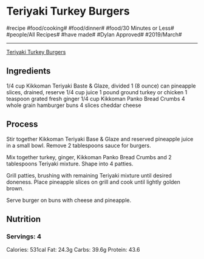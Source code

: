 # Teriyaki Turkey Burgers
#recipe #food/cooking# #food/dinner# #food/30 Minutes or Less# #people/All Recipes# #have made# #Dylan Approved# #2019/March#
- - - -
[Teriyaki Turkey Burgers](https://www.allrecipes.com/recipe/216961/teriyaki-pineapple-turkey-burgers/)

## Ingredients
1/4 cup Kikkoman Teriyaki Baste & Glaze, divided
1 (8 ounce) can pineapple slices, drained, reserve 1/4 cup juice
1 pound ground turkey or chicken
1 teaspoon grated fresh ginger 
1/4 cup Kikkoman Panko Bread Crumbs
4 whole grain hamburger buns
4 slices cheddar cheese

## Process
Stir together Kikkoman Teriyaki Base & Glaze and reserved pineapple juice in a small bowl. Remove 2 tablespoons sauce for burgers.

Mix together turkey, ginger, Kikkoman Panko Bread Crumbs and 2 tablespoons Teriyaki mixture. Shape into 4 patties.

Grill patties, brushing with remaining Teriyaki mixture until desired doneness. Place pineapple slices on grill and cook until lightly golden brown.

Serve burger on buns with cheese and pineapple.

## Nutrition
### Servings: 4
Calories: 531cal
Fat: 24.3g
Carbs: 39.6g
Protein: 43.6